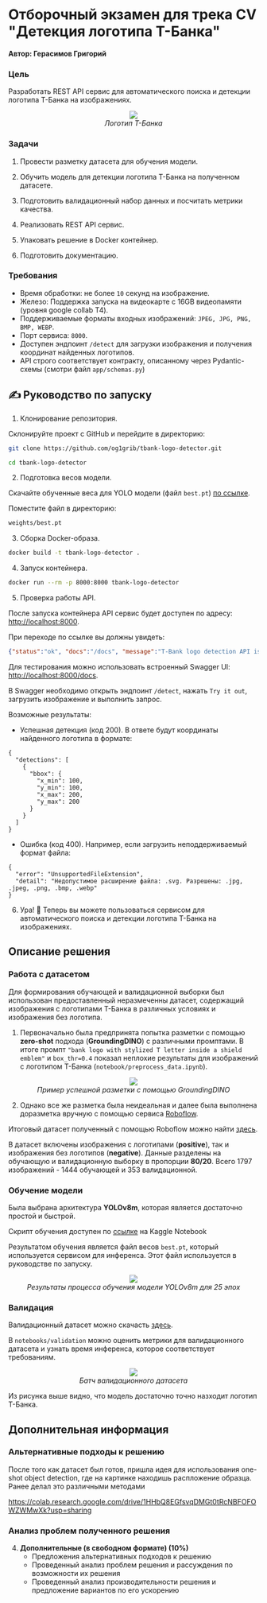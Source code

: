 # Отборочный экзамен для трека CV "Детекция логотипа Т-Банка"

**Автор: Герасимов Григорий**

### Цель

Разработать REST API сервис для автоматического поиска и детекции логотипа Т-Банка на изображениях.

<p align="center">
  <img src="docs/t-bank-logo.png"/>
  <br/>
  <em>Логотип Т-Банка</em>
</p>

### Задачи

1. Провести разметку датасета для обучения модели.

2. Обучить модель для детекции логотипа Т-Банка на полученном датасете.

3. Подготовить валидационный набор данных и посчитать метрики качества.

4. Реализовать REST API сервис.

5. Упаковать решение в Docker контейнер.

6. Подготовить документацию.

### Требования

* Время обработки: не более `10` секунд на изображение.
* Железо: Поддержка запуска на видеокарте с 16GB видеопамяти (уровня google collab T4).
* Поддерживаемые форматы входных изображений: `JPEG, JPG, PNG, BMP, WEBP`.
* Порт сервиса: `8000`.
* Доступен эндпоинт `/detect` для загрузки изображения и получения координат найденных логотипов.
* API строго соответствует контракту, описанному через Pydantic-схемы (смотри файл `app/schemas.py`)


## ✍️ Руководство по запуску

1. Клонирование репозитория.

Склонируйте проект с GitHub и перейдите в директорию:

```bash
git clone https://github.com/og1grib/tbank-logo-detector.git

cd tbank-logo-detector
```

2. Подготовка весов модели.

Скачайте обученные веса для YOLO модели (файл `best.pt`) [по ссылке](https://disk.yandex.ru/d/V8m75dCpDZQF8g). 

Поместите файл в директорию:

```bash
weights/best.pt
```

3. Сборка Docker-образа.

```bash
docker build -t tbank-logo-detector .
```

4. Запуск контейнера.

```bash
docker run --rm -p 8000:8000 tbank-logo-detector
```

5. Проверка работы API.

После запуска контейнера API сервис будет доступен по адресу: [http://localhost:8000](http://localhost:8000). 

При переходе по ссылке вы должны увидеть:  
```json
{"status":"ok", "docs":"/docs", "message":"T-Bank logo detection API is running"}
```

Для тестирования можно использовать встроенный Swagger UI: [http://localhost:8000/docs](http://localhost:8000/docs). 

В Swagger необходимо открыть эндпоинт `/detect`, нажать `Try it out`, загрузить изображение и выполнить запрос.

Возможные результаты:

* Успешная детекция (код 200). В ответе будут координаты найденного логотипа в формате:

```
{
  "detections": [
    {
      "bbox": {
        "x_min": 100,
        "y_min": 100,
        "x_max": 200,
        "y_max": 200
      }
    }
  ]
}
```

* Ошибка (код 400). Например, если загрузить неподдерживаемый формат файла:

```
{
  "error": "UnsupportedFileExtension",
  "detail": "Недопустимое расширение файла: .svg. Разрешены: .jpg, .jpeg, .png, .bmp, .webp"
}
```

6. Ура! 🎉 Теперь вы можете пользоваться сервисом для автоматического поиска и детекции логотипа Т-Банка на изображениях.  


## Описание решения

### Работа с датасетом

Для формирования обучающей и валидационной выборки был использован предоставленный неразмеченны датасет, содержащий изображения с логотипами Т-Банка в различных условиях и изображения без логотипа.

1. Первоначально была предпринята попытка разметки с помощью **zero-shot** подхода (**GroundingDINO**) с различными промптами. В итоге промпт `"bank logo with stylized T letter inside a shield emblem"` и `box_thr=0.4` показал неплохие результаты для изображений с логотипом Т-Банка (`notebook/preprocess_data.ipynb`).


<p align="center">
  <img src="docs/output.png"/>
  <br/>
  <em>Пример успешной разметки с помощью GroundingDINO</em>
</p>


2. Однако все же разметка была неидеальная и далее была выполнена доразметка вручную с помощью сервиса [Roboflow](https://roboflow.com/).

Итоговый датасет полученный с помощью Roboflow можно найти [здесь](https://app.roboflow.com/grigorii-byskz/my-first-project-hkgjz/2). 

В датасет включены изображения с логотипами (**positive**), так и изображения без логотипов (**negative**). Данные разделены на обучающую и валидационную выборку в пропорции **80/20**. Всего 1797 изображений - 1444 обучающей и 353 валидационной. 

### Обучение модели

Была выбрана архитектура **YOLOv8m**, которая является достаточно простой и быстрой.

Скрипт обучения доступен по [ссылке](https://www.kaggle.com/code/grishagerasimov01/tbank-yolo-logo-detection) на Kaggle Notebook

Результатом обучения является файл весов `best.pt`, который используется сервисом для инференса. Этот файл используется в руководстве по запуску.

<p align="center">
  <img src="docs/results.png"/>
  <br/>
  <em>Результаты процесса обучения модели YOLOv8m для 25 эпох</em>
</p>

### Валидация 

Валидационный датасет можно скачасть [здесь](https://disk.yandex.ru/d/kvFk4RoyNSFlLQ).

В `notebooks/validation` можно оценить метрики для валидационного датасета и узнать время инференса, которое соответствует требованиям.

<p align="center">
  <img src="docs/val_batch1_pred.jpg"/>
  <br/>
  <em>Батч валидационного датасета</em>
</p>

Из рисунка выше видно, что модель достаточно точно назходит логотип Т-Банка.


## Дополнительная информация

### Альтернативные подходы к решению

После того как датасет был готов, пришла идея для использования one-shot object detection, где на картинке находишь распложение образца. Ранее делал это различными методами


https://colab.research.google.com/drive/1HHbQ8EGfsvqDMGt0tRcNBFOFOWZWMwXk?usp=sharing

### Анализ проблем полученного решения



4. **Дополнительные (в свободном формате) (10%)**
   * Предложения альтернативных подходов к решению
   * Проведенный анализ проблем решения и рассуждения по возможности их решения
   * Проведенный анализ производительности решения и предложение вариантов по его ускорению


